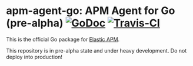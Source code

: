# apm-agent-go: APM Agent for Go (pre-alpha) [![GoDoc](https://godoc.org/github.com/elastic/apm-agent-go/trace?status.svg)](http://godoc.org/github.com/elastic/apm-agent-go/trace) [![Travis-CI](https://travis-ci.org/elastic/apm-agent-go.svg)](https://travis-ci.org/elastic/apm-agent-go)

This is the official Go package for [Elastic APM][].

This repository is in pre-alpha state and under heavy
development. Do not deploy into production!

[Elastic APM]: https://www.elastic.co/solutions/apm

